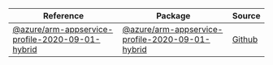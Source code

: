| Reference | Package | Source |
|---|---|---|
|[@azure/arm-appservice-profile-2020-09-01-hybrid](arm-appservice-profile-2020-09-01-hybrid-readme)|[@azure/arm-appservice-profile-2020-09-01-hybrid](https://www.npmjs.com/package/@azure/arm-appservice-profile-2020-09-01-hybrid)|[Github](https://github.com/Azure/azure-sdk-for-js/blob/main/sdk/appservice/arm-appservice-profile-2020-09-01-hybrid)|
